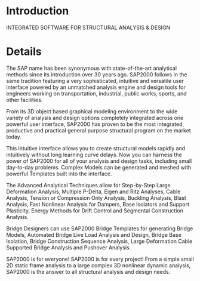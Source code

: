 # Introduction #

INTEGRATED SOFTWARE FOR STRUCTURAL ANALYSIS & DESIGN


# Details #



The SAP name has been synonymous with state-of-the-art analytical methods since its introduction over 30 years ago. SAP2000 follows in the same tradition featuring a very sophisticated, intuitive and versatile user interface powered by an unmatched analysis engine and design tools for engineers working on transportation, industrial, public works, sports, and other facilities.

From its 3D object based graphical modeling environment to the wide variety of analysis and design options completely integrated across one powerful user interface, SAP2000 has proven to be the most integrated, productive and practical general purpose structural program on the market today.

This intuitive interface allows you to create structural models rapidly and intuitively without long learning curve delays. Now you can harness the power of SAP2000 for all of your analysis and design tasks, including small day-to-day problems. Complex Models can be generated and meshed with powerful Templates built into the interface.

The Advanced Analytical Techniques allow for Step-by-Step Large Deformation Analysis, Multiple P-Delta, Eigen and Ritz Analyses, Cable Analysis, Tension or Compression Only Analysis, Buckling Analysis, Blast Analysis, Fast Nonlinear Analysis for Dampers, Base Isolators and Support Plasticity, Energy Methods for Drift Control and Segmental Construction Analysis.

Bridge Designers can use SAP2000 Bridge Templates for generating Bridge Models, Automated Bridge Live Load Analysis and Design, Bridge Base Isolation, Bridge Construction Sequence Analysis, Large Deformation Cable Supported Bridge Analysis and Pushover Analysis.

SAP2000 is for everyone! SAP2000 is for every project! From a simple small 2D static frame analysis to a large complex 3D nonlinear dynamic analysis, SAP2000 is the answer to all structural analysis and design needs.